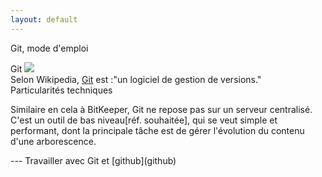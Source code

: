 ```yaml
---
layout: default
---
```

<html>
   Git, mode d'emploi

Git
   <img src="https://upload.wikimedia.org/wikipedia/commons/thumb/e/e0/Git-logo.svg/200px-Git-logo.svg.png">
<br>
    Selon Wikipedia, <a href="https://fr.wikipedia.org/wiki/Git">Git</a> est :"un logiciel de gestion de versions."
<br>
   Particularités techniques
 
   Similaire en cela à BitKeeper, Git ne repose pas sur un serveur centralisé. 
<br>
   C'est un outil de bas niveau[réf. souhaitée], qui se veut simple et performant, dont la principale tâche est de gérer l'évolution du contenu d'une arborescence.
  </html>
 ---
    Travailler avec Git et [github](github)  
